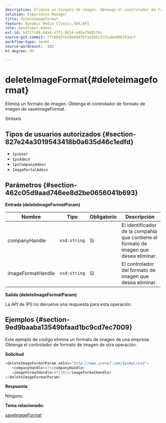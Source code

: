 ```yaml
---
description: Elimina un formato de imagen. Obtenga el controlador de formato de imagen de saveImageFormat.
solution: Experience Manager
title: deleteImageFormat
feature: Dynamic Media Classic,SDK/API
role: Developer,Admin
exl-id: bd717c08-6da4-47f1-8614-e4ba79d8176c
source-git-commit: 77c88d5fe20e048f6fad2bb23cb1abe090793acf
workflow-type: tm+mt
source-wordcount: '102'
ht-degree: 9%

---
```


# deleteImageFormat{#deleteimageformat}

Elimina un formato de imagen. Obtenga el controlador de formato de imagen de saveImageFormat.

Sintaxis

## Tipos de usuarios autorizados {#section-827e24a3019543418b0a635d46c1edfd}

* `IpsUser`
* `IpsAdmin`
* `IpsCompanyAdmin`
* `ImagePortalAdmin`

## Parámetros {#section-462c05d9aad746ee8d2be0656041b693}

**Entrada (deleteImageFormatParam)**

| Nombre | Tipo | Obligatorio | Descripción |
|---|---|---|---|
| companyHandle | `xsd:string` | Sí | El identificador de la compañía que contiene el formato de imagen que desea eliminar. |
| imageFormatHandle | `xsd:string` | Sí | El controlador del formato de imagen que desea eliminar. |

**Salida (deleteImageFormatParam)**

La API de IPS no devuelve una respuesta para esta operación.

## Ejemplos {#section-9ed9baaba13549bfaad1bc9cd7ec7009}

Este ejemplo de código elimina un formato de imagen de una empresa. Obtenga el controlador de formato de imagen de otra operación.

**Solicitud**

```java
<deleteImageFormatParam xmlns="http://www.scene7.com/IpsApi/xsd">
   <companyHandle>47</companyHandle>
   <imageFormatHandle>47|301</imageFormatHandle>
</deleteImageFormatParam>
```

**Respuesta**

Ninguno.

**Tema relacionado:**

[saveImageFormat](../../../operations/c-operations-intro/c-methods/r-save-image-format.md#reference-d15c27f533ef41e38b54a539a304bd1d)
